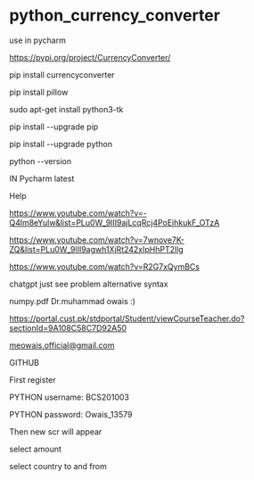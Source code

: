 # python_currency_converter

use in pycharm

https://pypi.org/project/CurrencyConverter/

pip install currencyconverter

pip install pillow

sudo apt-get install python3-tk

pip install --upgrade pip

pip install --upgrade python

python --version

IN Pycharm latest



Help

https://www.youtube.com/watch?v=-Q4lm8eYulw&list=PLu0W_9lII9ajLcqRcj4PoEihkukF_OTzA

https://www.youtube.com/watch?v=7wnove7K-ZQ&list=PLu0W_9lII9agwh1XjRt242xIpHhPT2llg

https://www.youtube.com/watch?v=R2G7xQymBCs

chatgpt just see problem alternative syntax

numpy.pdf Dr.muhammad owais :)

https://portal.cust.pk/stdportal/Student/viewCourseTeacher.do?sectionId=9A108C58C7D92A50

meowais.official@gmail.com







GITHUB







First register



PYTHON username: BCS201003

PYTHON password: Owais_13579



Then new scr will appear



select amount

select country to and from





